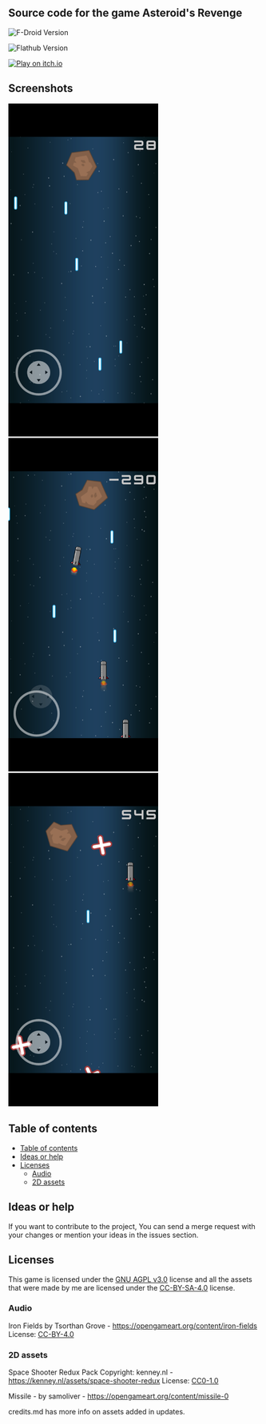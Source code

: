 ## Source code for the game Asteroid's Revenge

![F-Droid Version](https://img.shields.io/f-droid/v/com.game.asteroids_revenge?style=for-the-badge&logo=fdroid&labelColor=blue&color=black)

![Flathub Version](https://img.shields.io/flathub/v/io.github.mlm_games.asteroids_revenge?style=for-the-badge&logo=flathub&labelColor=blue&color=black)

[![Play on itch.io](https://img.shields.io/badge/play_on_itch.io-b84341?style=for-the-badge&logo=itchdotio&color=%23161616)](https://ragebreaker.itch.io/asteroids-revenge)

## Screenshots
<div>
  <img src="fastlane/metadata/android/en-US/images/phoneScreenshots/1.png" alt="1" width="300"/>
  
  <img src="fastlane/metadata/android/en-US/images/phoneScreenshots/3.png" alt="3" width="300"/>
  
  <img src="fastlane/metadata/android/en-US/images/phoneScreenshots/4.png" alt="4" width="300"/>
</div>

## Table of contents
  - [Table of contents](#table-of-contents)
  - [Ideas or help](#ideas-or-help)
  - [Licenses](#licenses)
    - [Audio](#audio)
    - [2D assets](#2d-assets)
   
  
## Ideas or help

If you want to contribute to the project, You can send a merge request with your changes or mention your ideas in the issues section.

## Licenses

This game is licensed under the [GNU AGPL v3.0](LICENSE) license and all the assets that were made
by me are licensed under the [CC-BY-SA-4.0](https://creativecommons.org/licenses/by-sa/4.0/) license.

### Audio

Iron Fields by Tsorthan Grove - https://opengameart.org/content/iron-fields
License: [CC-BY-4.0](https://creativecommons.org/licenses/by/4.0/)

### 2D assets

Space Shooter Redux Pack
Copyright: kenney.nl - https://kenney.nl/assets/space-shooter-redux
License: [CC0-1.0](https://creativecommons.org/publicdomain/zero/1.0/)

Missile - by samoliver - https://opengameart.org/content/missile-0

credits.md has more info on assets added in updates.

 <!--img src="https://fdroid.gitlab.io/artwork/badge/get-it-on.png" height="75"-->
 <!--img src="https://img.shields.io/f-droid/v/APP.ID.svg?logo=F-Droid"-->
 <!--img src="https://img.shields.io/github/release/USER/REPO.svg?logo=github"-->

